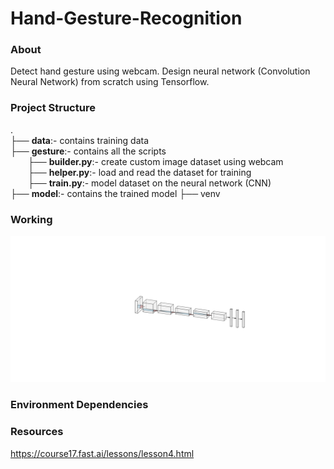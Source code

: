 # Hand-Gesture-Recognition

### About
Detect hand gesture using webcam. Design neural network (Convolution Neural Network) from scratch using Tensorflow.



### Project Structure 
.<br>
├── **data**:- contains training data<br>
├── **gesture**:- contains all the scripts<br />
&emsp;&emsp;├── **builder.py**:- create custom image dataset using webcam<br />
&emsp;&emsp;├── **helper.py**:-  load and read the dataset for training<br />
&emsp;&emsp;├── **train.py**:-  model dataset on the  neural network (CNN) <br />
├── **model**:- contains the trained model
├── venv

### Working
![Neural Network](./output/nn.svg "NN")

###  Environment Dependencies




### Resources

https://course17.fast.ai/lessons/lesson4.html